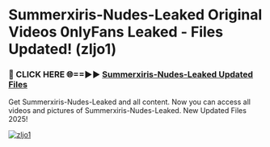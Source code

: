 # Summerxiris-Nudes-Leaked Original Videos 0nlyFans Leaked - Files Updated! (zljo1)

<h3>🔴 CLICK HERE 🌐==►► <a href="https://tinyurl.com/yc6ubb5a" rel="nofollow">Summerxiris-Nudes-Leaked Updated Files</a></h3>

Get Summerxiris-Nudes-Leaked and all content. Now you can access all videos and pictures of Summerxiris-Nudes-Leaked. New Updated Files 2025!

[![zljo1](https://i.imgur.com/7eu0CRL.gif)](https://tinyurl.com/yc6ubb5a)
